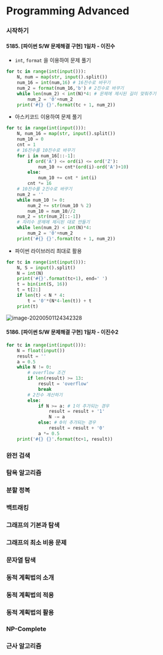 # Programming Advanced

### 시작하기

#### 5185. [파이썬 S/W 문제해결 구현] 1일차 - 이진수

- `int`, `format` 을 이용하여 문제 풀기

```python
for tc in range(int(input())):
    N, num = map(str, input().split())
    num_16 = int(num,16) # 16진수로 바꾸기
    num_2 = format(num_16,'b') # 2진수로 바꾸기
    while len(num_2) < int(N)*4: # 문제에 제시된 길이 맞춰주기
        num_2 = '0'+num_2
    print('#{} {}'.format(tc + 1, num_2))
```

- 아스키코드 이용하여 문제 풀기

```python
for tc in range(int(input())):
    N, num_16 = map(str, input().split())
    num_10 = 0
    cnt = 1
    # 16진수를 10진수로 바꾸기
    for i in num_16[::-1]:
        if ord('A') <= ord(i) <= ord('Z'):
            num_10 += cnt*(ord(i)-ord('A')+10)
        else:
            num_10 += cnt * int(i)
        cnt *= 16
    # 10진수를 2진수로 바꾸기
    num_2 = ''
    while num_10 != 0:
        num_2 += str(num_10 % 2)
        num_10 = num_10//2
    num_2 = str(num_2[::-1])
    # 자리수 문제에 제시된 대로 만들기
    while len(num_2) < int(N)*4:
        num_2 = '0'+num_2
    print('#{} {}'.format(tc + 1, num_2))
```

- 파이썬 라이브러리 최대로 활용

```python
for tc in range(int(input())):
    N, S = input().split()
    N = int(N)
    print('#{}'.format(tc+1), end=' ')
    t = bin(int(S, 16))
    t = t[2:]
    if len(t) < N * 4:
        t = '0'*(N*4-len(t)) + t
    print(t)
```

![image-20200501124342328](C:\Users\youbi\AppData\Roaming\Typora\typora-user-images\image-20200501124342328.png)

#### 5186. [파이썬 S/W 문제해결 구현] 1일차 - 이진수2 

```python
for tc in range(int(input())):
    N = float(input())
    result = ''
    a = 0.5
    while N != 0:
        # overflow 조건
        if len(result) >= 13:
            result = 'overflow'
            break
        # 2진수 계산하기
        else:
            if N >= a: # 1이 추가되는 경우
                result = result + '1'
                N -= a
            else: # 0이 추가되는 경우
                result = result + '0'
            a *= 0.5
    print('#{} {}'.format(tc+1, result))
```

### 완전 검색

### 탐욕 알고리즘

### 분할 정복

### 백트래킹

### 그래프의 기본과 탐색

### 그래프의 최소 비용 문제

### 문자열 탐색

### 동적 계획법의 소개

### 동적 계획법의 적용

### 동적 계획법의 활용

### NP-Complete

### 근사 알고리즘